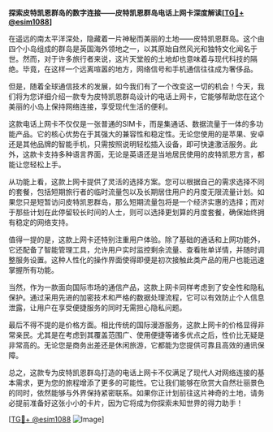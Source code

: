**探索皮特凯恩群岛的数字连接——皮特凯恩群岛电话上网卡深度解读[[TG💪+ @esim1088](https://t.me/s/esim1088)]**

在遥远的南太平洋深处，隐藏着一片神秘而美丽的土地——皮特凯恩群岛。这个由四个小岛组成的群岛是英国海外领地之一，以其原始自然风光和独特文化闻名于世。然而，对于许多旅行者来说，这片天堂般的土地却也意味着与现代科技的隔绝。毕竟，在这样一个远离喧嚣的地方，网络信号和手机通信往往成为奢侈品。

但是，随着全球通信技术的发展，如今我们有了一个改变这一切的机会！今天，我们将为您详细介绍一款专为皮特凯恩群岛设计的电话上网卡，它能够帮助您在这个美丽的小岛上保持网络连接，享受现代生活的便利。

这款电话上网卡不仅仅是一张普通的SIM卡，而是集通话、数据流量于一体的多功能产品。它的核心优势在于其强大的兼容性和稳定性。无论您使用的是苹果、安卓还是其他品牌的智能手机，只需按照说明轻松插入设备，即可快速激活服务。此外，这款卡支持多种语言界面，无论是英语还是当地居民使用的皮特凯恩方言，都能让您轻松上手。

从功能上看，这款上网卡提供了灵活的选择方案。您可以根据自己的需求选择不同的套餐，包括短期旅行者的临时流量包以及长期居住用户的月度无限流量计划。如果您只是短暂访问皮特凯恩群岛，那么短期流量包将是一个经济实惠的选择；而对于那些计划在此停留较长时间的人士，则可以选择更划算的月度套餐，确保始终拥有稳定的网络支持。

值得一提的是，这款上网卡还特别注重用户体验。除了基础的通话和上网功能外，它还配备了智能管理工具，允许用户实时监控剩余流量、查看账单详情，并随时调整服务设置。这种人性化的操作界面使得即便是初次接触此类产品的用户也能迅速掌握所有功能。

当然，作为一款面向国际市场的通信产品，这款上网卡同样考虑到了安全性和隐私保护。通过采用先进的加密技术和严格的数据处理流程，它可以有效防止个人信息泄露，让用户在享受便捷服务的同时无需担心隐私问题。

最后不得不提的是价格方面。相比传统的国际漫游服务，这款上网卡的价格显得非常亲民。尤其是在考虑到其覆盖范围广、使用便捷等诸多优点之后，性价比无疑是非常高的。无论您是商务出差还是休闲旅游，它都能为您提供可靠且高效的通讯保障。

总之，这款专为皮特凯恩群岛打造的电话上网卡不仅满足了现代人对网络连接的基本需求，更为您的旅程增添了更多的可能性。它让我们能够在欣赏大自然壮丽景色的同时，依然能够与外界保持紧密联系。如果你正计划前往这片神奇的土地，请务必提前准备好这张小小的卡片，因为它将成为你探索未知世界的得力助手！

[[TG💪+ @esim1088](https://t.me/s/esim1088) ![Image](https://i.postimg.cc/4NQfJmqS/Snipaste-2025-05-13-00-14-12.png)]